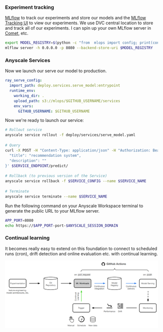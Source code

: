 ### Experiment tracking

 [MLflow](https://mlflow.org/) to track our experiments and store our models and the [MLflow Tracking UI](https://www.mlflow.org/docs/latest/tracking.html#tracking-ui) to view our experiments. We use DVC central location to store and track all of our experiments. I can spin up your own MLflow server in [Comet](https://www.comet.ml/), etc.

```bash
export MODEL_REGISTRY=$(python -c "from  mlops import config; print(config.MODEL_REGISTRY)")
mlflow server -h 0.0.0.0 -p 8080 --backend-store-uri $MODEL_REGISTRY
```
### Anyscale Services

Now we launch our serve our model to production.

```yaml
ray_serve_config:
  import_path: deploy.services.serve_model:entrypoint
  runtime_env:
    working_dir: .
    upload_path: s3://mlops/$GITHUB_USERNAME/services  
    env_vars:
      GITHUB_USERNAME: $GITHUB_USERNAME  
```

Now we're ready to launch our service:

```bash
# Rollout service
anyscale service rollout -f deploy/services/serve_model.yaml

# Query
curl -X POST -H "Content-Type: application/json" -H "Authorization: Bearer $SECRET_TOKEN" -d '{
  "title": "recommendation system",
  "description": ""
}' $SERVICE_ENDPOINT/predict/

# Rollback (to previous version of the Service)
anyscale service rollback -f $SERVICE_CONFIG --name $SERVICE_NAME

# Terminate
anyscale service terminate --name $SERVICE_NAME
```



Run the following command on your Anyscale Workspace terminal to generate the public URL to your MLflow server.

  ```bash
  APP_PORT=8080
  echo https://$APP_PORT-port-$ANYSCALE_SESSION_DOMAIN
  ```

### Continual learning

 It becomes really easy to extend on this foundation to connect to scheduled runs (cron), drift detection and online evaluation etc. with continual learning.

 <div align="center">
  <img src="https://github.com/schopra6/ML-Ops/blob/main/images/workflow.png">
</div>
